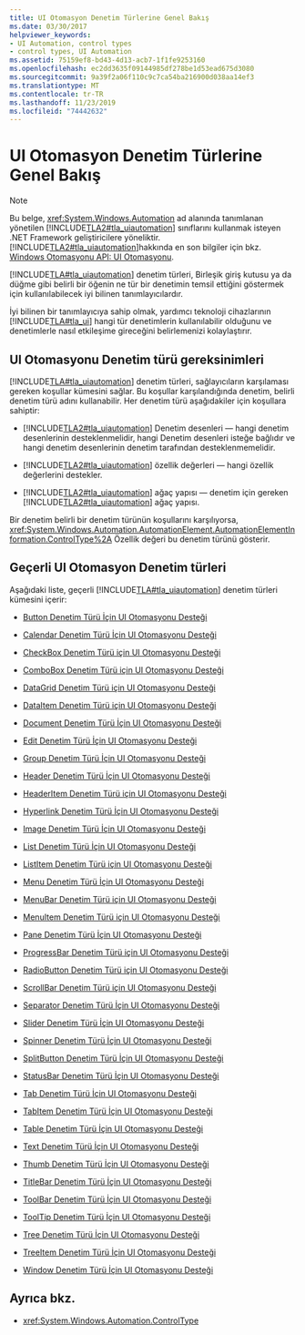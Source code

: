 ```yaml
---
title: UI Otomasyon Denetim Türlerine Genel Bakış
ms.date: 03/30/2017
helpviewer_keywords:
- UI Automation, control types
- control types, UI Automation
ms.assetid: 75159ef8-bd43-4d13-acb7-1f1fe9253160
ms.openlocfilehash: ec2dd3635f09144985df278be1d53ead675d3080
ms.sourcegitcommit: 9a39f2a06f110c9c7ca54ba216900d038aa14ef3
ms.translationtype: MT
ms.contentlocale: tr-TR
ms.lasthandoff: 11/23/2019
ms.locfileid: "74442632"
---
```

# <a name="ui-automation-control-types-overview"></a>UI Otomasyon Denetim Türlerine Genel Bakış
> [!NOTE]
> Bu belge, <xref:System.Windows.Automation> ad alanında tanımlanan yönetilen [!INCLUDE[TLA2#tla_uiautomation](../../../includes/tla2sharptla-uiautomation-md.md)] sınıflarını kullanmak isteyen .NET Framework geliştiricilere yöneliktir. [!INCLUDE[TLA2#tla_uiautomation](../../../includes/tla2sharptla-uiautomation-md.md)]hakkında en son bilgiler için bkz. [Windows Otomasyonu API: UI Otomasyonu](/windows/win32/winauto/entry-uiauto-win32).  
  
 [!INCLUDE[TLA#tla_uiautomation](../../../includes/tlasharptla-uiautomation-md.md)] denetim türleri, Birleşik giriş kutusu ya da düğme gibi belirli bir öğenin ne tür bir denetimin temsil ettiğini göstermek için kullanılabilecek iyi bilinen tanımlayıcılardır.  
  
 İyi bilinen bir tanımlayıcıya sahip olmak, yardımcı teknoloji cihazlarının [!INCLUDE[TLA#tla_ui](../../../includes/tlasharptla-ui-md.md)] hangi tür denetimlerin kullanılabilir olduğunu ve denetimlerle nasıl etkileşime gireceğini belirlemenizi kolaylaştırır.  
  
<a name="UI_Automation_Control_Type_Requisites"></a>   
## <a name="ui-automation-control-type-requisites"></a>UI Otomasyonu Denetim türü gereksinimleri  
 [!INCLUDE[TLA#tla_uiautomation](../../../includes/tlasharptla-uiautomation-md.md)] denetim türleri, sağlayıcıların karşılaması gereken koşullar kümesini sağlar. Bu koşullar karşılandığında denetim, belirli denetim türü adını kullanabilir. Her denetim türü aşağıdakiler için koşullara sahiptir:  
  
- [!INCLUDE[TLA2#tla_uiautomation](../../../includes/tla2sharptla-uiautomation-md.md)] Denetim desenleri — hangi denetim desenlerinin desteklenmelidir, hangi Denetim desenleri isteğe bağlıdır ve hangi denetim desenlerinin denetim tarafından desteklenmemelidir.  
  
- [!INCLUDE[TLA2#tla_uiautomation](../../../includes/tla2sharptla-uiautomation-md.md)] özellik değerleri — hangi özellik değerlerini destekler.  
  
- [!INCLUDE[TLA2#tla_uiautomation](../../../includes/tla2sharptla-uiautomation-md.md)] ağaç yapısı — denetim için gereken [!INCLUDE[TLA2#tla_uiautomation](../../../includes/tla2sharptla-uiautomation-md.md)] ağaç yapısı.  
  
 Bir denetim belirli bir denetim türünün koşullarını karşılıyorsa, <xref:System.Windows.Automation.AutomationElement.AutomationElementInformation.ControlType%2A> Özellik değeri bu denetim türünü gösterir.  
  
<a name="Current_UI_Automation_Control_Types"></a>   
## <a name="current-ui-automation-control-types"></a>Geçerli UI Otomasyon Denetim türleri  
 Aşağıdaki liste, geçerli [!INCLUDE[TLA#tla_uiautomation](../../../includes/tlasharptla-uiautomation-md.md)] denetim türleri kümesini içerir:  
  
- [Button Denetim Türü İçin UI Otomasyonu Desteği](ui-automation-support-for-the-button-control-type.md)  
  
- [Calendar Denetim Türü İçin UI Otomasyonu Desteği](ui-automation-support-for-the-calendar-control-type.md)  
  
- [CheckBox Denetim Türü için UI Otomasyonu Desteği](ui-automation-support-for-the-checkbox-control-type.md)  
  
- [ComboBox Denetim Türü için UI Otomasyonu Desteği](ui-automation-support-for-the-combobox-control-type.md)  
  
- [DataGrid Denetim Türü için UI Otomasyonu Desteği](ui-automation-support-for-the-datagrid-control-type.md)  
  
- [DataItem Denetim Türü için UI Otomasyonu Desteği](ui-automation-support-for-the-dataitem-control-type.md)  
  
- [Document Denetim Türü İçin UI Otomasyonu Desteği](ui-automation-support-for-the-document-control-type.md)  
  
- [Edit Denetim Türü İçin UI Otomasyonu Desteği](ui-automation-support-for-the-edit-control-type.md)  
  
- [Group Denetim Türü İçin UI Otomasyonu Desteği](ui-automation-support-for-the-group-control-type.md)  
  
- [Header Denetim Türü İçin UI Otomasyonu Desteği](ui-automation-support-for-the-header-control-type.md)  
  
- [HeaderItem Denetim Türü için UI Otomasyonu Desteği](ui-automation-support-for-the-headeritem-control-type.md)  
  
- [Hyperlink Denetim Türü İçin UI Otomasyonu Desteği](ui-automation-support-for-the-hyperlink-control-type.md)  
  
- [Image Denetim Türü İçin UI Otomasyonu Desteği](ui-automation-support-for-the-image-control-type.md)  
  
- [List Denetim Türü İçin UI Otomasyonu Desteği](ui-automation-support-for-the-list-control-type.md)  
  
- [ListItem Denetim Türü için UI Otomasyonu Desteği](ui-automation-support-for-the-listitem-control-type.md)  
  
- [Menu Denetim Türü İçin UI Otomasyonu Desteği](ui-automation-support-for-the-menu-control-type.md)  
  
- [MenuBar Denetim Türü için UI Otomasyonu Desteği](ui-automation-support-for-the-menubar-control-type.md)  
  
- [MenuItem Denetim Türü için UI Otomasyonu Desteği](ui-automation-support-for-the-menuitem-control-type.md)  
  
- [Pane Denetim Türü İçin UI Otomasyonu Desteği](ui-automation-support-for-the-pane-control-type.md)  
  
- [ProgressBar Denetim Türü için UI Otomasyonu Desteği](ui-automation-support-for-the-progressbar-control-type.md)  
  
- [RadioButton Denetim Türü için UI Otomasyonu Desteği](ui-automation-support-for-the-radiobutton-control-type.md)  
  
- [ScrollBar Denetim Türü için UI Otomasyonu Desteği](ui-automation-support-for-the-scrollbar-control-type.md)  
  
- [Separator Denetim Türü İçin UI Otomasyonu Desteği](ui-automation-support-for-the-separator-control-type.md)  
  
- [Slider Denetim Türü İçin UI Otomasyonu Desteği](ui-automation-support-for-the-slider-control-type.md)  
  
- [Spinner Denetim Türü İçin UI Otomasyonu Desteği](ui-automation-support-for-the-spinner-control-type.md)  
  
- [SplitButton Denetim Türü İçin UI Otomasyonu Desteği](ui-automation-support-for-the-splitbutton-control-type.md)  
  
- [StatusBar Denetim Türü İçin UI Otomasyonu Desteği](ui-automation-support-for-the-statusbar-control-type.md)  
  
- [Tab Denetim Türü İçin UI Otomasyonu Desteği](ui-automation-support-for-the-tab-control-type.md)  
  
- [TabItem Denetim Türü İçin UI Otomasyonu Desteği](ui-automation-support-for-the-tabitem-control-type.md)  
  
- [Table Denetim Türü İçin UI Otomasyonu Desteği](ui-automation-support-for-the-table-control-type.md)  
  
- [Text Denetim Türü İçin UI Otomasyonu Desteği](ui-automation-support-for-the-text-control-type.md)  
  
- [Thumb Denetim Türü İçin UI Otomasyonu Desteği](ui-automation-support-for-the-thumb-control-type.md)  
  
- [TitleBar Denetim Türü İçin UI Otomasyonu Desteği](ui-automation-support-for-the-titlebar-control-type.md)  
  
- [ToolBar Denetim Türü İçin UI Otomasyonu Desteği](ui-automation-support-for-the-toolbar-control-type.md)  
  
- [ToolTip Denetim Türü İçin UI Otomasyonu Desteği](ui-automation-support-for-the-tooltip-control-type.md)  
  
- [Tree Denetim Türü İçin UI Otomasyonu Desteği](ui-automation-support-for-the-tree-control-type.md)  
  
- [TreeItem Denetim Türü İçin UI Otomasyonu Desteği](ui-automation-support-for-the-treeitem-control-type.md)  
  
- [Window Denetim Türü İçin UI Otomasyonu Desteği](ui-automation-support-for-the-window-control-type.md)  
  
## <a name="see-also"></a>Ayrıca bkz.

- <xref:System.Windows.Automation.ControlType>
